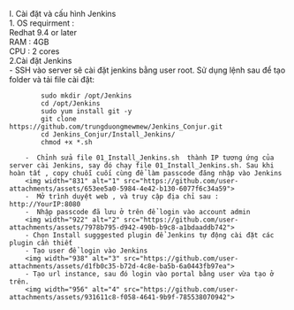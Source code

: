 I. Cài đặt và cấu hình Jenkins  
    1. OS requirment :  
    Redhat 9.4 or later  
    RAM : 4GB  
    CPU : 2 cores  
    2.Cài đặt Jenkins  
        -  SSH vào server sẽ cài đặt jenkins bằng user root. Sử dụng lệnh sau để tạo folder và tải  file cài đặt:  
            
            sudo mkdir /opt/Jenkins  
            cd /opt/Jenkins  
            sudo yum install git -y  
            git clone https://github.com/trungduongmewmew/Jenkins_Conjur.git  
            cd Jenkins_Conjur/Install_Jenkins/  
            chmod +x *.sh  
               
        -  Chỉnh sửa file 01_Install_Jenkins.sh  thành IP tương ứng của server cài Jenkins, say đó chạy file 01_Install_Jenkins.sh. Sau khi hoàn tất , copy chuỗi cuối cùng để làm passcode đăng nhập vào Jenkins  
        <img width="831" alt="1" src="https://github.com/user-attachments/assets/653ee5a0-5984-4e42-b130-6077f6c34a59">  
        -  Mở trình duyệt web , và truy cập địa chỉ sau : http://YourIP:8080  
        -  Nhập passcode đã lưu ở trên để login vào account admin  
        <img width="922" alt="2" src="https://github.com/user-attachments/assets/7978b795-d942-490b-b9c8-a1bdaaddb742">  
        - Chọn Install sugggested plugin để Jenkins tự động cài đặt các plugin cần thiết  
        - Tạo user để login vào Jenkins  
        <img width="938" alt="3" src="https://github.com/user-attachments/assets/d1fb0c35-b72d-4c8e-ba5b-6a0443fb97ea">  
        - Tạo url instance, sau đó login vào portal bằng user vừa tạo ở trên.  
        <img width="956" alt="4" src="https://github.com/user-attachments/assets/931611c8-f058-4641-9b9f-785538070942">  


